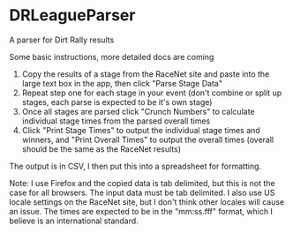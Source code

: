 # DRLeagueParser
A parser for Dirt Rally results

Some basic instructions, more detailed docs are coming

1) Copy the results of a stage from the RaceNet site and paste into the large text box in the app, then click "Parse Stage Data"
2) Repeat step one for each stage in your event (don't combine or split up stages, each parse is expected to be it's own stage)
3) Once all stages are parsed click "Crunch Numbers" to calculate individual stage times from the parsed overall times
4) Click "Print Stage Times" to output the individual stage times and winners, and "Print Overall Times" to output the overall times (overall should be the same as the RaceNet results)

The output is in CSV, I then put this into a spreadsheet for formatting.

Note: I use Firefox and the copied data is tab delimited, but this is not the case for all browsers. The input data must be tab delimited. I also use US locale settings on the RaceNet site, but I don't think other locales will cause an issue. The times are expected to be in the "mm:ss.fff" format, which I believe is an international standard.
